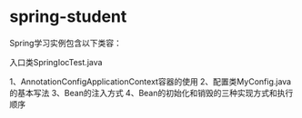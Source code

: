 # spring-student
Spring学习实例包含以下类容：

入口类SpringIocTest.java

1、AnnotationConfigApplicationContext容器的使用
2、配置类MyConfig.java的基本写法
3、Bean的注入方式
4、Bean的初始化和销毁的三种实现方式和执行顺序
